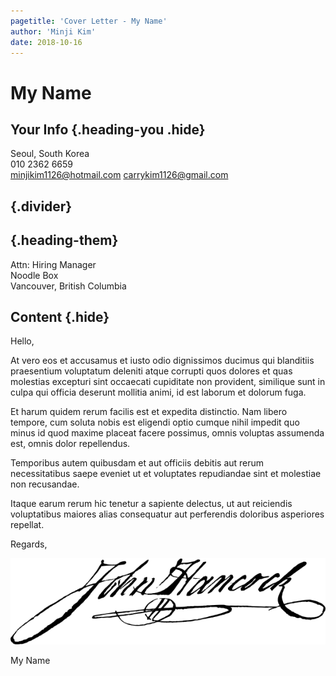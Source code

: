 ```yaml
---
pagetitle: 'Cover Letter - My Name'
author: 'Minji Kim'
date: 2018-10-16
---
```


# My Name
## Your Info {.heading-you .hide}
Seoul, South Korea\
010 2362 6659\
minjikim1126@hotmail.com
carrykim1126@gmail.com

## {.divider}

## {.heading-them}
Attn: Hiring Manager\
Noodle Box\
Vancouver, British Columbia

## Content {.hide} 
Hello,

At vero eos et accusamus et iusto odio dignissimos ducimus qui
blanditiis praesentium voluptatum deleniti atque corrupti quos dolores
et quas molestias excepturi sint occaecati cupiditate non provident,
similique sunt in culpa qui officia deserunt mollitia animi, id est
laborum et dolorum fuga.

Et harum quidem rerum facilis est et expedita distinctio. Nam libero
tempore, cum soluta nobis est eligendi optio cumque nihil impedit quo
minus id quod maxime placeat facere possimus, omnis voluptas assumenda
est, omnis dolor repellendus. 

Temporibus autem quibusdam et aut officiis debitis aut rerum
necessitatibus saepe eveniet ut et voluptates repudiandae sint et
molestiae non recusandae.

Itaque earum rerum hic tenetur a sapiente delectus, ut aut reiciendis
voluptatibus maiores alias consequatur aut perferendis doloribus
asperiores repellat.

Regards,

![](static/sig.png)

My Name
